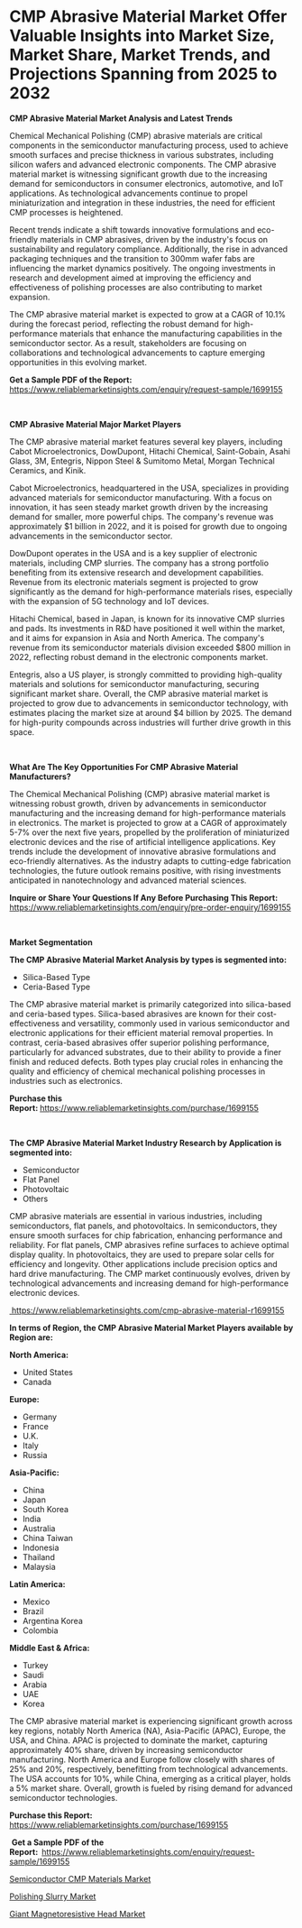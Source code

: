 <p><h1>CMP Abrasive Material Market Offer Valuable Insights into Market Size, Market Share, Market Trends, and Projections Spanning from 2025 to 2032</h1></p><p><strong>CMP Abrasive Material Market Analysis and Latest Trends</strong></p>
<p><p>Chemical Mechanical Polishing (CMP) abrasive materials are critical components in the semiconductor manufacturing process, used to achieve smooth surfaces and precise thickness in various substrates, including silicon wafers and advanced electronic components. The CMP abrasive material market is witnessing significant growth due to the increasing demand for semiconductors in consumer electronics, automotive, and IoT applications. As technological advancements continue to propel miniaturization and integration in these industries, the need for efficient CMP processes is heightened.</p><p>Recent trends indicate a shift towards innovative formulations and eco-friendly materials in CMP abrasives, driven by the industry's focus on sustainability and regulatory compliance. Additionally, the rise in advanced packaging techniques and the transition to 300mm wafer fabs are influencing the market dynamics positively. The ongoing investments in research and development aimed at improving the efficiency and effectiveness of polishing processes are also contributing to market expansion. </p><p>The CMP abrasive material market is expected to grow at a CAGR of 10.1% during the forecast period, reflecting the robust demand for high-performance materials that enhance the manufacturing capabilities in the semiconductor sector. As a result, stakeholders are focusing on collaborations and technological advancements to capture emerging opportunities in this evolving market.</p></p>
<p><strong>Get a Sample PDF of the Report:&nbsp;</strong> <a href="https://www.reliablemarketinsights.com/enquiry/request-sample/1699155?utm_campaign=2102&utm_medium=2&utm_source=Github&utm_content=ia&utm_term=27032025&utm_id=cmp-abrasive-material">https://www.reliablemarketinsights.com/enquiry/request-sample/1699155</a></p>
<p>&nbsp;</p>
<p><strong>CMP Abrasive Material Major Market Players</strong></p>
<p><p>The CMP abrasive material market features several key players, including Cabot Microelectronics, DowDupont, Hitachi Chemical, Saint-Gobain, Asahi Glass, 3M, Entegris, Nippon Steel & Sumitomo Metal, Morgan Technical Ceramics, and Kinik. </p><p>Cabot Microelectronics, headquartered in the USA, specializes in providing advanced materials for semiconductor manufacturing. With a focus on innovation, it has seen steady market growth driven by the increasing demand for smaller, more powerful chips. The company's revenue was approximately $1 billion in 2022, and it is poised for growth due to ongoing advancements in the semiconductor sector.</p><p>DowDupont operates in the USA and is a key supplier of electronic materials, including CMP slurries. The company has a strong portfolio benefiting from its extensive research and development capabilities. Revenue from its electronic materials segment is projected to grow significantly as the demand for high-performance materials rises, especially with the expansion of 5G technology and IoT devices.</p><p>Hitachi Chemical, based in Japan, is known for its innovative CMP slurries and pads. Its investments in R&D have positioned it well within the market, and it aims for expansion in Asia and North America. The company's revenue from its semiconductor materials division exceeded $800 million in 2022, reflecting robust demand in the electronic components market.</p><p>Entegris, also a US player, is strongly committed to providing high-quality materials and solutions for semiconductor manufacturing, securing significant market share. Overall, the CMP abrasive material market is projected to grow due to advancements in semiconductor technology, with estimates placing the market size at around $4 billion by 2025. The demand for high-purity compounds across industries will further drive growth in this space.</p></p>
<p>&nbsp;</p>
<p><strong>What Are The Key Opportunities For CMP Abrasive Material Manufacturers?</strong></p>
<p><p>The Chemical Mechanical Polishing (CMP) abrasive material market is witnessing robust growth, driven by advancements in semiconductor manufacturing and the increasing demand for high-performance materials in electronics. The market is projected to grow at a CAGR of approximately 5-7% over the next five years, propelled by the proliferation of miniaturized electronic devices and the rise of artificial intelligence applications. Key trends include the development of innovative abrasive formulations and eco-friendly alternatives. As the industry adapts to cutting-edge fabrication technologies, the future outlook remains positive, with rising investments anticipated in nanotechnology and advanced material sciences.</p></p>
<p><strong>Inquire or Share Your Questions If Any Before Purchasing This Report:</strong> <a href="https://www.reliablemarketinsights.com/enquiry/pre-order-enquiry/1699155?utm_campaign=2102&utm_medium=2&utm_source=Github&utm_content=ia&utm_term=27032025&utm_id=cmp-abrasive-material">https://www.reliablemarketinsights.com/enquiry/pre-order-enquiry/1699155</a></p>
<p>&nbsp;</p>
<p><strong>Market Segmentation</strong></p>
<p><strong>The CMP Abrasive Material Market Analysis by types is segmented into:</strong></p>
<p><ul><li>Silica-Based Type</li><li>Ceria-Based Type</li></ul></p>
<p><p>The CMP abrasive material market is primarily categorized into silica-based and ceria-based types. Silica-based abrasives are known for their cost-effectiveness and versatility, commonly used in various semiconductor and electronic applications for their efficient material removal properties. In contrast, ceria-based abrasives offer superior polishing performance, particularly for advanced substrates, due to their ability to provide a finer finish and reduced defects. Both types play crucial roles in enhancing the quality and efficiency of chemical mechanical polishing processes in industries such as electronics.</p></p>
<p><strong>Purchase this Report:&nbsp;</strong><a href="https://www.reliablemarketinsights.com/purchase/1699155?utm_campaign=2102&utm_medium=2&utm_source=Github&utm_content=ia&utm_term=27032025&utm_id=cmp-abrasive-material">https://www.reliablemarketinsights.com/purchase/1699155</a></p>
<p>&nbsp;</p>
<p><strong>The CMP Abrasive Material Market Industry Research by Application is segmented into:</strong></p>
<p><ul><li>Semiconductor</li><li>Flat Panel</li><li>Photovoltaic</li><li>Others</li></ul></p>
<p><p>CMP abrasive materials are essential in various industries, including semiconductors, flat panels, and photovoltaics. In semiconductors, they ensure smooth surfaces for chip fabrication, enhancing performance and reliability. For flat panels, CMP abrasives refine surfaces to achieve optimal display quality. In photovoltaics, they are used to prepare solar cells for efficiency and longevity. Other applications include precision optics and hard drive manufacturing. The CMP market continuously evolves, driven by technological advancements and increasing demand for high-performance electronic devices.</p></p>
<p><a href="https://www.reliablemarketinsights.com/cmp-abrasive-material-r1699155?utm_campaign=2102&utm_medium=2&utm_source=Github&utm_content=ia&utm_term=27032025&utm_id=cmp-abrasive-material">&nbsp;https://www.reliablemarketinsights.com/cmp-abrasive-material-r1699155</a></p>
<p><strong>In terms of Region, the CMP Abrasive Material Market Players available by Region are:</strong></p>
<p>
    <p> <strong> North America: </strong>
        <ul>
            <li>United States</li>
            <li>Canada</li>
        </ul>
        </p> 
    <p> <strong> Europe: </strong>
        <ul>
            <li>Germany</li>
            <li>France</li>
            <li>U.K.</li>
            <li>Italy</li>
            <li>Russia</li>
        </ul>
        </p> 
    <p> <strong> Asia-Pacific: </strong>
        <ul>
            <li>China</li>
            <li>Japan</li>
            <li>South Korea</li>
            <li>India</li>
            <li>Australia</li>
            <li>China Taiwan</li>
            <li>Indonesia</li>
            <li>Thailand</li>
            <li>Malaysia</li>
        </ul>
        </p> 
    <p> <strong> Latin America: </strong>
        <ul>
            <li>Mexico</li>
            <li>Brazil</li>
            <li>Argentina Korea</li>
            <li>Colombia</li>
        </ul>
        </p> 
    <p> <strong> Middle East & Africa: </strong>
        <ul>
            <li>Turkey</li>
            <li>Saudi</li>
            <li>Arabia</li>
            <li>UAE</li>
            <li>Korea</li>
        </ul>
    </p>
    </p>
<p><p>The CMP abrasive material market is experiencing significant growth across key regions, notably North America (NA), Asia-Pacific (APAC), Europe, the USA, and China. APAC is projected to dominate the market, capturing approximately 40% share, driven by increasing semiconductor manufacturing. North America and Europe follow closely with shares of 25% and 20%, respectively, benefitting from technological advancements. The USA accounts for 10%, while China, emerging as a critical player, holds a 5% market share. Overall, growth is fueled by rising demand for advanced semiconductor technologies.</p></p>
<p><strong>Purchase this Report: </strong><a href="https://www.reliablemarketinsights.com/purchase/1699155?utm_campaign=2102&utm_medium=2&utm_source=Github&utm_content=ia&utm_term=27032025&utm_id=cmp-abrasive-material">https://www.reliablemarketinsights.com/purchase/1699155</a></p>
<p>&nbsp;<strong>Get a Sample PDF of the Report:&nbsp;&nbsp;</strong><a href="https://www.reliablemarketinsights.com/enquiry/request-sample/1699155?utm_campaign=2102&utm_medium=2&utm_source=Github&utm_content=ia&utm_term=27032025&utm_id=cmp-abrasive-material">https://www.reliablemarketinsights.com/enquiry/request-sample/1699155</a></p>
<p><strong></strong></p>
<p><p><a href="https://github.com/beberjuban9a/Market-Research-Report-List-1/blob/main/semiconductor-cmp-materials-market.md?utm_campaign=2102&utm_medium=2&utm_source=Github&utm_content=ia&utm_term=27032025&utm_id=cmp-abrasive-material">Semiconductor CMP Materials Market</a></p><p><a href="https://github.com/diosohusch6x/Market-Research-Report-List-1/blob/main/polishing-slurry-market.md?utm_campaign=2102&utm_medium=2&utm_source=Github&utm_content=ia&utm_term=27032025&utm_id=cmp-abrasive-material">Polishing Slurry Market</a></p><p><a href="https://github.com/camacrokesw2/Market-Research-Report-List-1/blob/main/giant-magnetoresistive-head-market.md?utm_campaign=2102&utm_medium=2&utm_source=Github&utm_content=ia&utm_term=27032025&utm_id=cmp-abrasive-material">Giant Magnetoresistive Head Market</a></p></p>